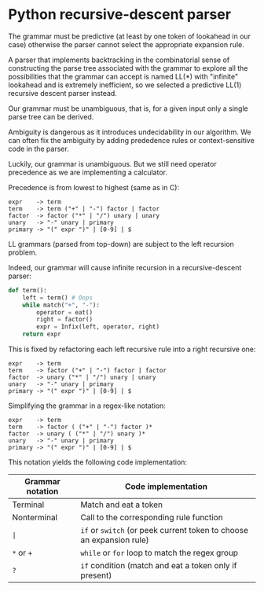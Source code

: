 # Python recursive-descent parser

The grammar must be predictive (at least by one token of lookahead in our case) otherwise the parser cannot select the appropriate expansion rule.

A parser that implements backtracking in the combinatorial sense of constructing the parse tree associated with the grammar to explore all the possibilities that the grammar can accept is named LL(*) with "infinite" lookahead and is extremely inefficient, so we selected a predictive LL(1) recursive descent parser instead.

Our grammar must be unambiguous, that is, for a given input only a single parse tree can be derived.

Ambiguity is dangerous as it introduces undecidability in our algorithm. We can often fix the ambiguity by adding prededence rules or context-sensitive code in the parser.

Luckily, our grammar is unambiguous. But we still need operator precedence as we are implementing a calculator.

Precedence is from lowest to highest (same as in C):

```
expr    -> term
term    -> term ("+" | "-") factor | factor
factor  -> factor ("*" | "/") unary | unary
unary   -> "-" unary | primary
primary -> "(" expr ")" | [0-9] | $
```

LL grammars (parsed from top-down) are subject to the left recursion problem.

Indeed, our grammar will cause infinite recursion in a recursive-descent parser:

```python
def term():
    left = term() # Oops
    while match("+", "-"):
        operator = eat()
        right = factor()
        expr = Infix(left, operator, right)
    return expr
```

This is fixed by refactoring each left recursive rule into a right recursive one:

```
expr    -> term
term    -> factor ("+" | "-") factor | factor
factor  -> unary ("*" | "/") unary | unary
unary   -> "-" unary | primary
primary -> "(" expr ")" | [0-9] | $
```

Simplifying the grammar in a regex-like notation:

```
expr    -> term
term    -> factor ( ("+" | "-") factor )*
factor  -> unary ( ("*" | "/") unary )*
unary   -> "-" unary | primary
primary -> "(" expr ")" | [0-9] | $
```

This notation yields the following code implementation:

| Grammar notation | Code implementation                                                  |
| ---------------- | -------------------------------------------------------------------- |
| Terminal         | Match and eat a token                                                |
| Nonterminal      | Call to the corresponding rule function                              |
| `\|`             | `if` or `switch` (or peek current token to choose an expansion rule) |
| `*` or `+`       | `while` or `for` loop to match the regex group                       |
| `?`              | `if` condition (match and eat a token only if present)               |